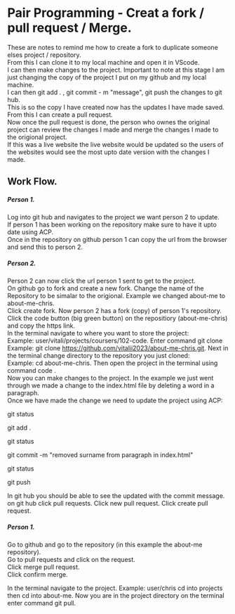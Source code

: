 # Pair Programming - Creat a fork / pull request / Merge.

These are notes to remind me how to create a fork to duplicate someone elses project / repository.  
From this I can clone it to my local machine and open it in VScode.  
I can then make changes to the project. Important to note at this stage I am just changing the copy of the project I put on my github and my local machine.  
I can then git add . , git commit - m "message", git push the changes to git hub.  
This is so the copy I have created now has the updates I have made saved.  
From this I can create a pull request.  
Now once the pull request is done, the person who ownes the original project can review the changes I made and merge the changes I made to the origional project.  
If this was a live website the live website would be updated so the users of the websites would see the most upto date version with the changes I made.  


## Work Flow. 

##### Person 1. 
Log into git hub and navigates to the project we want person 2 to update.  
If person 1 has been working on the repository make sure to have it upto date using ACP.  
Once in the repository on github person 1 can copy the url from the browser and send this to person 2.  

##### Person 2. 
Person 2 can now click the url person 1 sent to get to the project.  
On github go to fork and create a new fork. 
Change the name of the Repository to be simalar to the origional. Example we changed about-me to about-me-chris.  
Click create fork. 
Now person 2 has a fork (copy) of person 1's repository.  
Click the code button (big green button) on the repositiory (about-me-chris) and copy the https link.  
In the terminal navigate to where you want to store the project:  
Example: user/vitali/projects/coursers/102-code. 
Enter command git clone <and paste the link you copied> Example: git clone https://github.com/vitalii2023/about-me-chris.git. 
Next in the terminal change directory to the repository you just cloned:  
Example: cd about-me-chris. 
Then open the project in the terminal using command code .  
Now you can make changes to the project. In the example we just went through we made a change to the index.html file by deleting a word in a paragraph.  
Once we have made the change we need to update the project using ACP:  
  
git status
  
git add .
  
git status
  
git commit -m "removed surname from paragraph in index.html"
  
git status
  
git push

In git hub you should be able to see the updated with the commit message.  
on git hub click pull requests. 
Click new pull request. 
Click create pull request. 

##### Person 1. 
Go to github and go to the repository (in this example the about-me repository).  
Go to pull requests and click on the request.  
Click merge pull request.  
Click confirm merge.  

In the terminal navigate to the project. Example: user/chris cd into projects then cd into about-me. 
Now you are in the project directory on the terminal enter command git pull. 













